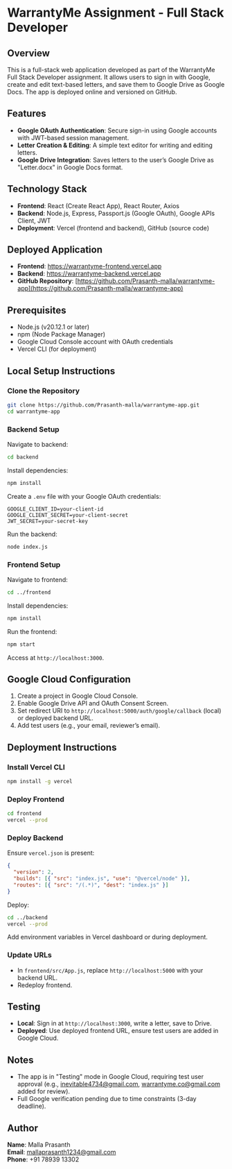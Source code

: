 # WarrantyMe Assignment - Full Stack Developer

## Overview
This is a full-stack web application developed as part of the WarrantyMe Full Stack Developer assignment. It allows users to sign in with Google, create and edit text-based letters, and save them to Google Drive as Google Docs. The app is deployed online and versioned on GitHub.

## Features
- **Google OAuth Authentication**: Secure sign-in using Google accounts with JWT-based session management.
- **Letter Creation & Editing**: A simple text editor for writing and editing letters.
- **Google Drive Integration**: Saves letters to the user’s Google Drive as "Letter.docx" in Google Docs format.

## Technology Stack
- **Frontend**: React (Create React App), React Router, Axios
- **Backend**: Node.js, Express, Passport.js (Google OAuth), Google APIs Client, JWT
- **Deployment**: Vercel (frontend and backend), GitHub (source code)

## Deployed Application
- **Frontend**: https://warrantyme-frontend.vercel.app
- **Backend**:  https://warrantyme-backend.vercel.app
- **GitHub Repository**: [https://github.com/Prasanth-malla/warrantyme-app](https://github.com/Prasanth-malla/warrantyme-app)

## Prerequisites
- Node.js (v20.12.1 or later)
- npm (Node Package Manager)
- Google Cloud Console account with OAuth credentials
- Vercel CLI (for deployment)

## Local Setup Instructions
### Clone the Repository
```bash
git clone https://github.com/Prasanth-malla/warrantyme-app.git
cd warrantyme-app
```

### Backend Setup
Navigate to backend:
```bash
cd backend
```
Install dependencies:
```bash
npm install
```
Create a `.env` file with your Google OAuth credentials:
```
GOOGLE_CLIENT_ID=your-client-id
GOOGLE_CLIENT_SECRET=your-client-secret
JWT_SECRET=your-secret-key
```
Run the backend:
```bash
node index.js
```

### Frontend Setup
Navigate to frontend:
```bash
cd ../frontend
```
Install dependencies:
```bash
npm install
```
Run the frontend:
```bash
npm start
```
Access at `http://localhost:3000`.

## Google Cloud Configuration
1. Create a project in Google Cloud Console.
2. Enable Google Drive API and OAuth Consent Screen.
3. Set redirect URI to `http://localhost:5000/auth/google/callback` (local) or deployed backend URL.
4. Add test users (e.g., your email, reviewer’s email).

## Deployment Instructions
### Install Vercel CLI
```bash
npm install -g vercel
```

### Deploy Frontend
```bash
cd frontend
vercel --prod
```

### Deploy Backend
Ensure `vercel.json` is present:
```json
{
  "version": 2,
  "builds": [{ "src": "index.js", "use": "@vercel/node" }],
  "routes": [{ "src": "/(.*)", "dest": "index.js" }]
}
```
Deploy:
```bash
cd ../backend
vercel --prod
```
Add environment variables in Vercel dashboard or during deployment.

### Update URLs
- In `frontend/src/App.js`, replace `http://localhost:5000` with your backend URL.
- Redeploy frontend.

## Testing
- **Local**: Sign in at `http://localhost:3000`, write a letter, save to Drive.
- **Deployed**: Use deployed frontend URL, ensure test users are added in Google Cloud.

## Notes
- The app is in "Testing" mode in Google Cloud, requiring test user approval (e.g., inevitable4734@gmail.com, warrantyme.co@gmail.com added for review).
- Full Google verification pending due to time constraints (3-day deadline).

## Author
**Name**: Malla Prasanth  
**Email**: mallaprasanth1234@gmail.com  
**Phone**: +91 78939 13302

